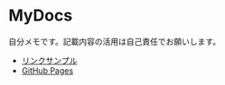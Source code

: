# MyDocs

自分メモです。記載内容の活用は自己責任でお願いします。

- [リンクサンプル](sample.md)
- [GitHub Pages](https://leico.github.io/TechnicalNote/Jekyll/page-menu)

